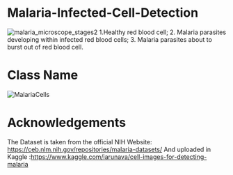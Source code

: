 # Malaria-Infected-Cell-Detection

![malaria_microscope_stages2](https://user-images.githubusercontent.com/37177883/56977053-f0c9a200-6ba6-11e9-9edc-6dc3afd9c16f.jpg)
1.Healthy red blood cell; 2. Malaria parasites developing within infected red blood cells; 3. Malaria parasites about to burst out of red blood cell.

# Class Name

![MalariaCells](https://user-images.githubusercontent.com/37177883/56977908-e27c8580-6ba8-11e9-8c5f-3a65cc308c0e.jpg)

# Acknowledgements
The Dataset is taken from the official NIH Website: https://ceb.nlm.nih.gov/repositories/malaria-datasets/ And uploaded  in Kaggle :https://www.kaggle.com/iarunava/cell-images-for-detecting-malaria

